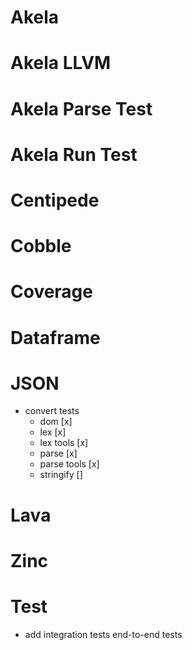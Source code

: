 # Akela

# Akela LLVM

# Akela Parse Test

# Akela Run Test

# Centipede

# Cobble

# Coverage

# Dataframe

# JSON
* convert tests
  * dom [x]
  * lex [x]
  * lex tools [x]
  * parse [x]
  * parse tools [x]
  * stringify []

# Lava

# Zinc

# Test
* add integration tests end-to-end tests
